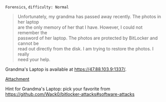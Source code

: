 `Forensics`, `difficulty: Normal` 

> Unfortunately, my grandma has passed away recently. The photos in her laptop  
> are the only memory of her that I have. However, I could not remember the  
> password of her laptop. The photos are protected by BitLocker and cannot be  
> read out directly from the disk. I am trying to restore the photos. I really  
> need your help.  

Grandma's Laptop is available at https://47.88.103.9:1337/.  

[Attachment](https://rwctf.oss-accelerate.aliyuncs.com/grandmas-laptop_1d06ddeced66222099193de75ec7eed7.zip)

Hint for Grandma's Laptop: pick your favorite from https://github.com/Wack0/bitlocker-attacks#software-attacks
